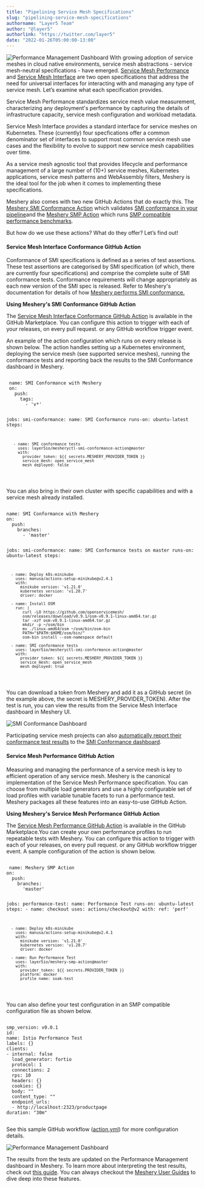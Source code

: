 ```yaml
---
title: "Pipelining Service Mesh Specifications"
slug: "pipelining-service-mesh-specifications"
authorname: "Layer5 Team"
author: "@layer5"
authorlink: "https://twitter.com/layer5"
date: "2022-01-26T05:00:00-13:00"
---
```

![Performance Management Dashboard](/img/blog/pipelining-service-mesh-specifications/service-mesh-specifications.png#left)
With growing adoption of service meshes in cloud native environments, service mesh abstractions - service mesh-neutral specifications - have emerged. [Service Mesh Performance]("https://layer5.io/projects/service-mesh-performance") and [Service Mesh Interface]("https://layer5.io/projects/service-mesh-interface-conformance") are two open specifications that address the need for universal interfaces for interacting with and managing any type of service mesh. Let’s examine what each specification provides.

Service Mesh Performance standardizes service mesh value measurement, characterizing any deployment's performance by capturing the details of infrastructure capacity, service mesh configuration and workload metadata.

Service Mesh Interface provides a standard interface for service meshes on Kubernetes. These (currently) four specfications offer a common denominator set of interfaces to support most common service mesh use cases and the flexibility to evolve to support new service mesh capabilities over time.

As a service mesh agnostic tool that provides lifecycle and performance management of a large number of (10+) service meshes, Kubernetes applications, service mesh patterns and WebAssembly filters, Meshery is the ideal tool for the job when it comes to implementing these specifications.

Meshery also comes with two new GitHub Actions that do exactly this. The [Meshery SMI Conformance Action]("https://github.com/layer5io/meshery-smi-conformance-action") which validates [SMI conformance in your pipeline]("https://meshery.io/blog/validating-smi-conformance-with-meshery")and the [Meshery SMP Action]("https://github.com/layer5io/meshery-smp-action") which runs [SMP compatible performance benchmarks]("https://docs.meshery.io/functionality/performance-management").

But how do we use these actions? What do they offer? Let’s find out!

#### Service Mesh Interface Conformance GitHub Action

Conformance of SMI specifications is defined as a series of test assertions. These test assertions are categorised by SMI specification (of which, there are currently four specifications) and comprise the complete suite of SMI conformance tests. Conformance requirements will change appropriately as each new version of the SMI spec is released. Refer to Meshery's documentation for details of how [Meshery performs SMI conformance.]("https://docs.meshery.io/functionality/service-mesh-interface")

**Using Meshery's SMI Conformance GitHub Action** 

The [Service Mesh Interface Conformance GitHub Action]("https://github.com/marketplace/actions/service-mesh-interface-conformance-with-meshery") is available in the GitHub Marketplace. You can configure this action to trigger with each of your releases, on every pull request. or any GitHub workflow trigger event.

An example of the action configuration which runs on every release is shown below. The action handles setting up a Kubernetes environment, deploying the service mesh (see supported service meshes), running the conformance tests and reporting back the results to the SMI Conformance dashboard in Meshery.

<div class="codewrapper">
  <pre><code>
 name: SMI Conformance with Meshery
 on:
   push:
     tags:
       - 'v*'

 jobs:
   smi-conformance:
     name: SMI Conformance
     runs-on: ubuntu-latest
     steps:

       - name: SMI conformance tests
         uses: layer5io/mesheryctl-smi-conformance-action@master
         with:
           provider_token: ${{ secrets.MESHERY_PROVIDER_TOKEN }}
           service_mesh: open_service_mesh
           mesh_deployed: false
   </code></pre></div>

You can also bring in their own cluster with specific capabilities and with a service mesh already installed.

<div class="codewrapper">
  <pre><code>
name: SMI Conformance with Meshery
on:
  push:
    branches:
      - 'master'

jobs:
  smi-conformance:
    name: SMI Conformance tests on master
    runs-on: ubuntu-latest
    steps:

      - name: Deploy k8s-minikube
        uses: manusa/actions-setup-minikube@v2.4.1
        with:
          minikube version: 'v1.21.0'
          kubernetes version: 'v1.20.7'
          driver: docker

      - name: Install OSM
        run: |
           curl -LO https://github.com/openservicemesh/
           osm/releases/download/v0.9.1/osm-v0.9.1-linux-amd64.tar.gz
           tar -xzf osm-v0.9.1-linux-amd64.tar.gz
           mkdir -p ~/osm/bin
           mv ./linux-amd64/osm ~/osm/bin/osm-bin
           PATH="$PATH:$HOME/osm/bin/"
           osm-bin install --osm-namespace default

      - name: SMI conformance tests
        uses: layer5io/mesheryctl-smi-conformance-action@master
        with:
          provider_token: ${{ secrets.MESHERY_PROVIDER_TOKEN }}
          service_mesh: open_service_mesh
          mesh_deployed: true
   </code></pre></div>

You can download a token from Meshery and add it as a GitHub secret (in the example above, the secret is MESHERY_PROVIDER_TOKEN). After the test is run, you can view the results from the Service Mesh Interface dashboard in Meshery UI.

![SMI Conformance Dashboard](/img/blog/pipelining-service-mesh-specifications/smi-conformance-result.png)

Participating service mesh projects can also [automatically report their conformance test results]("https://docs.meshery.io/functionality/service-mesh-interface#reporting-conformance") to the [SMI Conformance dashboard]("https://meshery.io/service-mesh-interface").

#### Service Mesh Performance GitHub Action

Measuring and managing the performance of a service mesh is key to efficient operation of any service mesh. Meshery is the canonical implementation of the Service Mesh Performance specification. You can choose from multiple load generators and use a highly configurable set of load profiles with variable tunable facets to run a performance test. Meshery packages all these features into an easy-to-use GitHub Action.

**Using Meshery's Service Mesh Performance GitHub Action**

The [Service Mesh Performance GitHub Action]("https://github.com/marketplace/actions/performance-testing-with-meshery") is available in the GitHub Marketplace.You can create your own performance profiles to run repeatable tests with Meshery. You can configure this action to trigger with each of your releases, on every pull request. or any GitHub workflow trigger event. A sample configuration of the action is shown below.

<div class="codewrapper">
  <pre><code>
 name: Meshery SMP Action
on:
  push:
    branches:
      'master'

jobs:
  performance-test:
    name: Performance Test
    runs-on: ubuntu-latest
    steps:
      - name: checkout
        uses: actions/checkout@v2
        with:
          ref: 'perf'

      - name: Deploy k8s-minikube
        uses: manusa/actions-setup-minikube@v2.4.1
        with:
          minikube version: 'v1.21.0'
          kubernetes version: 'v1.20.7'
          driver: docker

      - name: Run Performance Test
        uses: layer5io/meshery-smp-action@master
        with:
          provider_token: ${{ secrets.PROVIDER_TOKEN }}
          platform: docker
          profile_name: soak-test
   </code></pre></div>

You can also define your test configuration in an SMP compatible configuration file as shown below.

<div class="codewrapper">
  <pre><code>
smp_version: v0.0.1
id:
name: Istio Performance Test
labels: {}
clients:
- internal: false
  load_generator: fortio
  protocol: 1
  connections: 2
  rps: 10
  headers: {}
  cookies: {}
  body: ""
  content_type: ""
  endpoint_urls:
  - http://localhost:2323/productpage
duration: "30m"
 </code></pre></div>

See this sample GitHub workflow ([action.yml](https://github.com/layer5io/meshery-smp-action/blob/master/action.yml")) for more configuration details.

![Performance Management Dashboard](/img/blog/pipelining-service-mesh-specifications/service-mesh-performance-profile-test-results.png)

The results from the tests are updated on the Performance Management dashboard in Meshery. To learn more about interpreting the test results, check out [this guide]("https://docs.meshery.io/guides/interpreting-performance-test-results"). You can always checkout the [Meshery User Guides]("https://docs.meshery.io/guides") to dive deep into these features.

